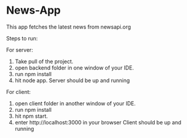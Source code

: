 # News-App
This app fetches the latest news from newsapi.org

Steps to run:

For server:
1. Take pull of the project.
2. open backend folder in one window of your IDE.
3. run npm install
4. hit node app.
 Server should be up and running
 
 For client:
1. open client folder in another window of your IDE.
2. run npm install
3. hit npm start.
4. enter http://localhost:3000 in your browser
 Client should be up and running
 
 
 
 
 
